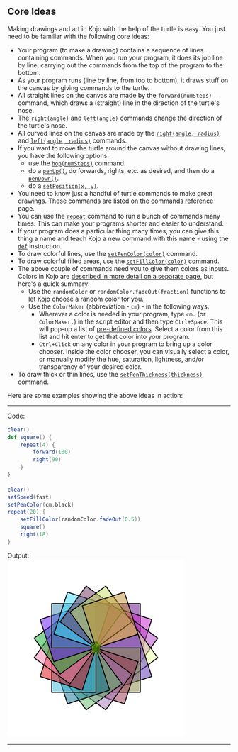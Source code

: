 ## Core Ideas

Making drawings and art in Kojo with the help of the turtle is easy. You just need to be familiar with the following core ideas:
* Your program (to make a drawing) contains a sequence of lines containing commands. When you run your program, it does its job line by line, carrying out the commands from the top of the program to the bottom.
* As your program runs (line by line, from top to bottom), it draws stuff on the canvas by giving commands to the turtle.
* All straight lines on the canvas are made by the `forward(numSteps)` command, which draws a (straight) line in the direction of the turtle's nose.
* The [`right(angle)`](../reference/turtle.html#right) and [`left(angle)`](../reference/turtle.html#left) commands change the direction of the turtle's nose.
* All curved lines on the canvas are made by the [`right(angle, radius)`](../reference/turtle.html#right) and [`left(angle, radius)`](../reference/turtle.html#left) commands.
* If you want to move the turtle around the canvas without drawing lines, you have the following options:
  * use the [`hop(numSteps)`](../reference/turtle.html#hop) command.
  * do a [`penUp()`](../reference/turtle.html#penup-and-pendown), do forwards, rights, etc. as desired, and then do a [`penDown()`](../reference/turtle.html#penup-and-pendown).
  * do a [`setPosition(x, y)`](../reference/turtle.html#setposition).
* You need to know just a handful of turtle commands to make great drawings. These commands are [listed on the commands reference](../reference/turtle.html) page.
* You can use the [`repeat`](../reference/turtle.html#repeat) command to run a bunch of commands many times. This can make your programs shorter and easier to understand.
* If your program does a particular thing many times, you can give this thing a name and teach Kojo a new command with this name - using the [`def`](../reference/turtle.html#def) instruction.
* To draw colorful lines, use the [`setPenColor(color)`](../reference/turtle.html#setpencolor) command.
* To draw colorful filled areas, use the [`setFillColor(color)`](../reference/turtle.html#setfillcolor) command.
* The above couple of commands need you to give them colors as inputs. Colors in Kojo are [described in more detail on a separate page](colors.html), but here's a quick summary:
  * Use the `randomColor` or `randomColor.fadeOut(fraction)` functions to let Kojo choose a random color for you.
  * Use the `ColorMaker` (abbreviation - `cm`) - in the following ways:
    * Wherever a color is needed in your program, type `cm.` (or `ColorMaker.`) in the script editor and then type `Ctrl+Space`. This will pop-up a list of [pre-defined colors](predefined-colors.html). Select a color from this list and hit enter to get that color into your program.
    * `Ctrl+Click` on any color in your program to bring up a color chooser. Inside the color chooser, you can visually select a color, or manually modify the hue, saturation, lightness, and/or transparency of your desired color.
* To draw thick or thin lines, use the [`setPenThickness(thickness)`](../reference/turtle.html#setpenthickness) command.

Here are some examples showing the above ideas in action:
* * *
Code:
```scala
clear()
def square() {
    repeat(4) {
        forward(100)
        right(90)
    }
}

clear()
setSpeed(fast)
setPenColor(cm.black)
repeat(20) {
    setFillColor(randomColor.fadeOut(0.5))
    square()
    right(18)
}
```
Output:  
![example1](example1.png)
* * *